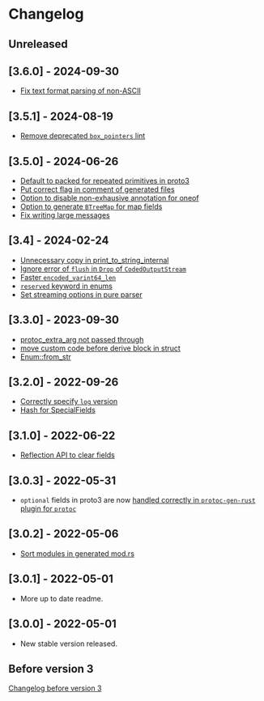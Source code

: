 # Changelog

## Unreleased

## [3.6.0] - 2024-09-30

- [Fix text format parsing of non-ASCII](https://github.com/stepancheg/rust-protobuf/pull/730)

## [3.5.1] - 2024-08-19

- [Remove deprecated `box_pointers` lint](https://github.com/stepancheg/rust-protobuf/pull/733)

## [3.5.0] - 2024-06-26

- [Default to packed for repeated primitives in proto3](https://github.com/stepancheg/rust-protobuf/pull/707)
- [Put correct flag in comment of generated files](https://github.com/stepancheg/rust-protobuf/pull/655)
- [Option to disable non-exhausive annotation for oneof](https://github.com/stepancheg/rust-protobuf/pull/726)
- [Option to generate `BTreeMap` for map fields](https://github.com/stepancheg/rust-protobuf/pull/700)
- [Fix writing large messages](https://github.com/stepancheg/rust-protobuf/pull/725)

## [3.4] - 2024-02-24

* [Unnecessary copy in print_to_string_internal](https://github.com/stepancheg/rust-protobuf/pull/684)
* [Ignore error of `flush` in `Drop` of `CodedOutputStream`](https://github.com/stepancheg/rust-protobuf/issues/714)
* [Faster `encoded_varint64_len`](https://github.com/stepancheg/rust-protobuf/pull/709)
* [`reserved` keyword in enums](https://github.com/stepancheg/rust-protobuf/pull/712)
* [Set streaming options in pure parser](https://github.com/stepancheg/rust-protobuf/pull/646)

## [3.3.0] - 2023-09-30

* [protoc_extra_arg not passed through](https://github.com/stepancheg/rust-protobuf/issues/643)
* [move custom code before derive block in struct](https://github.com/stepancheg/rust-protobuf/issues/675)
* [Enum::from_str](https://github.com/stepancheg/rust-protobuf/pull/664)

## [3.2.0] - 2022-09-26

* [Correctly specify `log` version](https://github.com/stepancheg/rust-protobuf/pull/652)
* [Hash for SpecialFields](https://github.com/stepancheg/rust-protobuf/pull/648)

## [3.1.0] - 2022-06-22

* [Reflection API to clear fields](https://github.com/stepancheg/rust-protobuf/pull/635)

## [3.0.3] - 2022-05-31

* `optional` fields in proto3 are now
  [handled correctly in `protoc-gen-rust` plugin for `protoc`](https://github.com/stepancheg/rust-protobuf/issues/625)

## [3.0.2] - 2022-05-06

* [Sort modules in generated mod.rs](https://github.com/stepancheg/rust-protobuf/issues/621)

## [3.0.1] - 2022-05-01

* More up to date readme.

## [3.0.0] - 2022-05-01

* New stable version released.

## Before version 3

[Changelog before version 3](CHANGELOG-before-3.md)
